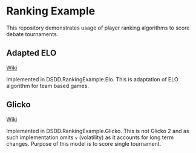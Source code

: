 # Ranking Example

This repository demonstrates usage of player ranking algorithms to score debate tournaments.

## Adapted ELO

[Wiki](https://en.wikipedia.org/wiki/Elo_rating_system)

Implemented in DSDD.RankingExample.Elo.
This is adaptation of ELO algorithm for team based games.

## Glicko
[Wiki](https://en.wikipedia.org/wiki/Glicko_rating_system)

Implemented in DSDD.RankingExample.Glicko.
This is not Glicko 2 and as such implementation omits `v` (volatility) as it accounts for long term changes.
Purpose of this model is to score single tournament.

